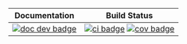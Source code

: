 | **Documentation** | **Build Status** |
|:-----------------:|:----------------:|
| [![doc dev badge](https://img.shields.io/badge/docs-dev-blue.svg)](file:///Users/x-y-zhou/Documents/GitHub/test_documents/docs/build/index.html) | [![ci badge](https://github.com/xiaomingfu2013/DelaySSAToolkit.jl/actions/workflows/CI.yml/badge.svg?branch=main)](https://github.com/xiaomingfu2013/DelaySSAToolkit.jl/actions/workflows/CI.yml?query=branch%3Amain) [![cov badge](https://codecov.io/gh/xiaomingfu2013/DelaySSAToolkit.jl/branch/main/graph/badge.svg)](https://codecov.io/gh/xiaomingfu2013/DelaySSAToolkit.jl) |
